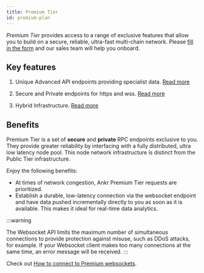 ```yaml
---
title: Premium Tier 
id: premium-plan
---
```



*Premium Tier* provides access to a range of exclusive features that allow you to build on a secure, reliable, ultra-fast multi-chain network. Please [fill in the form](https://4f4a8balgjw.typeform.com/to/Q0pbns3g) and our sales team will help you onboard. 


## Key features

1. Unique Advanced API endpoints providing specialist data. [Read more](../../products/v2/premium-security)  

2. Secure and Private endpoints for https and wss. [Read more](../../products/v2/premium-endpoints)

3. Hybrid Infrastructure. [Read more](../../products/v2/hybrid-infra)


## Benefits

Premium Tier is a set of **secure** and **private** RPC endpoints exclusive to you. They provide greater reliability by interfacing with a fully distributed, ultra low latency node pool. This node network infrastructure is distinct from the Public Tier infrastructure.

Enjoy the following benefits:

* At times of network congestion, Ankr Premium Tier requests are prioritized.
* Establish a durable, low-latency connection via the websocket endpoint and have data pushed incrementally directly to you as soon as it is available. This makes it ideal for real-time data analytics.

:::warning

The Websocket API limits the maximum number of simultaneous connections to provide protection against misuse, such as DDoS attacks, for example. If your Websocket client makes too many connections at the same time, an error message will be received.
:::

Check out [How to connect to Premium websockets](../../guides/websocket-premium).


